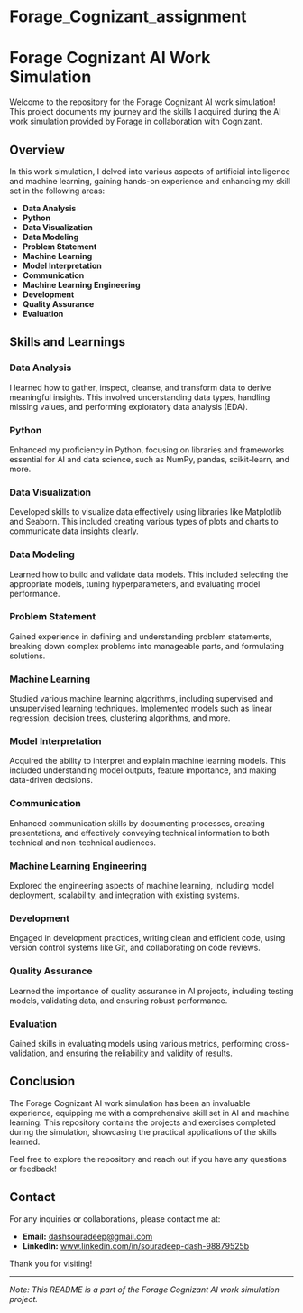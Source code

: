 # Forage_Cognizant_assignment
# Forage Cognizant AI Work Simulation

Welcome to the repository for the Forage Cognizant AI work simulation! This project documents my journey and the skills I acquired during the AI work simulation provided by Forage in collaboration with Cognizant.

## Overview

In this work simulation, I delved into various aspects of artificial intelligence and machine learning, gaining hands-on experience and enhancing my skill set in the following areas:

- **Data Analysis**
- **Python**
- **Data Visualization**
- **Data Modeling**
- **Problem Statement**
- **Machine Learning**
- **Model Interpretation**
- **Communication**
- **Machine Learning Engineering**
- **Development**
- **Quality Assurance**
- **Evaluation**

## Skills and Learnings

### Data Analysis
I learned how to gather, inspect, cleanse, and transform data to derive meaningful insights. This involved understanding data types, handling missing values, and performing exploratory data analysis (EDA).

### Python
Enhanced my proficiency in Python, focusing on libraries and frameworks essential for AI and data science, such as NumPy, pandas, scikit-learn, and more.

### Data Visualization
Developed skills to visualize data effectively using libraries like Matplotlib and Seaborn. This included creating various types of plots and charts to communicate data insights clearly.

### Data Modeling
Learned how to build and validate data models. This included selecting the appropriate models, tuning hyperparameters, and evaluating model performance.

### Problem Statement
Gained experience in defining and understanding problem statements, breaking down complex problems into manageable parts, and formulating solutions.

### Machine Learning
Studied various machine learning algorithms, including supervised and unsupervised learning techniques. Implemented models such as linear regression, decision trees, clustering algorithms, and more.

### Model Interpretation
Acquired the ability to interpret and explain machine learning models. This included understanding model outputs, feature importance, and making data-driven decisions.

### Communication
Enhanced communication skills by documenting processes, creating presentations, and effectively conveying technical information to both technical and non-technical audiences.

### Machine Learning Engineering
Explored the engineering aspects of machine learning, including model deployment, scalability, and integration with existing systems.

### Development
Engaged in development practices, writing clean and efficient code, using version control systems like Git, and collaborating on code reviews.

### Quality Assurance
Learned the importance of quality assurance in AI projects, including testing models, validating data, and ensuring robust performance.

### Evaluation
Gained skills in evaluating models using various metrics, performing cross-validation, and ensuring the reliability and validity of results.

## Conclusion

The Forage Cognizant AI work simulation has been an invaluable experience, equipping me with a comprehensive skill set in AI and machine learning. This repository contains the projects and exercises completed during the simulation, showcasing the practical applications of the skills learned.

Feel free to explore the repository and reach out if you have any questions or feedback!

## Contact

For any inquiries or collaborations, please contact me at:

- **Email:** dashsouradeep@gmail.com
- **LinkedIn:** www.linkedin.com/in/souradeep-dash-98879525b

Thank you for visiting!

---

*Note: This README is a part of the Forage Cognizant AI work simulation project.*
